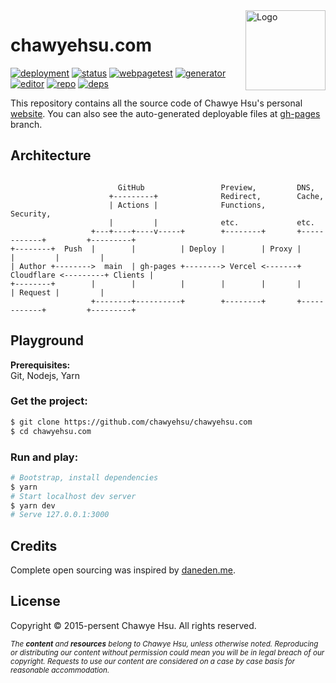 <img src="./static/_saber/images/icons/chawyehsu_128x128.svg" alt="Logo" width="128" height="128" align="right" />

# chawyehsu.com

[![deployment][deployment-badge]][deployment-url]
[![status][status-badge]][status-url]
[![webpagetest][webpagetest-badge]][webpagetest-url]
[![generator][generator-badge]][generator-url]
[![editor][editor-badge]][editor-url]
[![repo][repo-badge]][repo-url]
[![deps][deps-badge]][deps-url]

This repository contains all the source code of Chawye Hsu's personal [website].
You can also see the auto-generated deployable files at [gh-pages] branch.

## Architecture

```

                        GitHub                 Preview,         DNS,
                      +---------+              Redirect,        Cache,
                      | Actions |              Functions,       Security,
                      |         |              etc.             etc.
                  +---+----+----v-----+        +--------+       +------------+         +---------+
+--------+  Push  |        |          | Deploy |        | Proxy |            |         |         |
| Author +-------->  main  | gh-pages +--------> Vercel <-------+ Cloudflare <---------+ Clients |
+--------+        |        |          |        |        |       |            | Request |         |
                  +--------+----------+        +--------+       +------------+         +---------+

```

## Playground


**Prerequisites:**  
Git, Nodejs, Yarn

### Get the project:

``` sh
$ git clone https://github.com/chawyehsu/chawyehsu.com
$ cd chawyehsu.com
```

### Run and play:

``` sh
# Bootstrap, install dependencies
$ yarn
# Start localhost dev server
$ yarn dev
# Serve 127.0.0.1:3000
```

## Credits

Complete open sourcing was inspired by [daneden.me].

## License

Copyright © 2015-persent Chawye Hsu. All rights reserved.

<sub><em>The <strong>content</strong> and <strong>resources</strong> belong to
Chawye Hsu, unless otherwise noted. Reproducing or distributing our content
without permission could mean you will be in legal breach of our copyright.
Requests to use our content are considered on a case by case basis for reasonable
accommodation.</em></sub>


[deployment-url]: https://github.com/chawyehsu/chawyehsu.com/actions?query=workflow%3ADeployment
[deployment-badge]: https://img.shields.io/github/actions/workflow/status/chawyehsu/chawyehsu.com/deployment.yml?style=flat-square
[status-url]: https://chawyehsu.com
[status-badge]: https://img.shields.io/website-up-down-green-red/https/chawyehsu.com.svg?style=flat-square
[webpagetest-url]: https://www.webpagetest.org/result/200301_J4_4d43e80f91ea9497254c7d167d809062/
[webpagetest-badge]: https://img.shields.io/badge/WebPageTest-AAAAA-44CC11.svg?style=flat-square
[generator-url]: https://saber.land/
[generator-badge]: https://img.shields.io/badge/Powered%20by-Saber-00838f.svg?style=flat-square
[editor-url]: https://code.visualstudio.com
[editor-badge]: https://img.shields.io/badge/build%20with-vscode-blue.svg?style=flat-square
[deps-url]: https://github.com/chawyehsu/chawyehsu.com
[deps-badge]: https://img.shields.io/david/chawyehsu/chawyehsu.com.svg?style=flat-square
[repo-url]: https://github.com/chawyehsu/chawyehsu.com
[repo-badge]: https://img.shields.io/github/repo-size/chawyehsu/chawyehsu.com.svg?style=flat-square&colorB=328657
[website]: https://chawyehsu.com
[gh-pages]: https://github.com/chawyehsu/chawyehsu.com/tree/gh-pages
[daneden.me]: https://github.com/daneden/daneden.me
